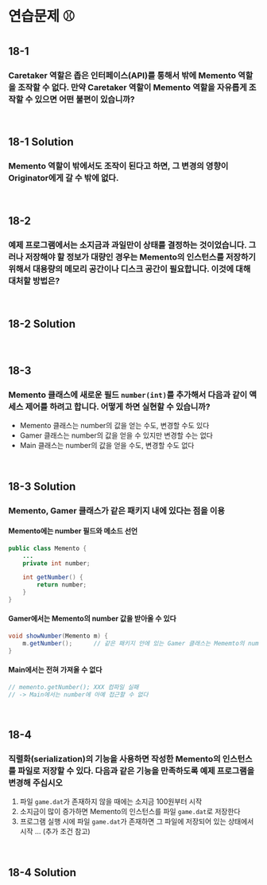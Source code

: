 # 연습문제 ⚾

## 18-1
### Caretaker 역할은 좁은 인터페이스(API)를 통해서 밖에 Memento 역할을 조작할 수 없다. 만약 Caretaker 역할이 Memento 역할을 자유롭게 조작할 수 있으면 어떤 불편이 있습니까?

<br>


## 18-1 Solution
### Memento 역할이 밖에서도 조작이 된다고 하면, 그 변경의 영향이 Originator에게 갈 수 밖에 없다. 

<br>


## 18-2
### 예제 프로그램에서는 소지금과 과일만이 상태를 결정하는 것이었습니다. 그러나 저장해야 할 정보가 대량인 경우는 Memento의 인스턴스를 저장하기 위해서 대용량의 메모리 공간이나 디스크 공간이 필요합니다. 이것에 대해 대처할 방법은?

<br>


## 18-2 Solution
### 
<br>



## 18-3
### Memento 클래스에 새로운 필드 `number(int)`를 추가해서 다음과 같이 액세스 제어를 하려고 합니다. 어떻게 하면 실현할 수 있습니까?
- Memento 클래스는 number의 값을 얻는 수도, 변경할 수도 있다
- Gamer 클래스는 number의 값을 얻을 수 있지만 변경할 수는 없다
- Main 클래스는 number의 값을 얻을 수도, 변경할 수도 없다

<br>


## 18-3 Solution
### Memento, Gamer 클래스가 같은 패키지 내에 있다는 점을 이용
#### Memento에는 number 필드와 메소드 선언
```java
public class Memento {
    ...
    private int number;

    int getNumber() {
        return number;
    }
}
```
#### Gamer에서는 Memento의 number 값을 받아올 수 있다
```java
void showNumber(Memento m) {
    m.getNumber();      // 같은 패키지 안에 있는 Gamer 클래스는 Mememto의 number 값을 얻을 수 있다
}
```
#### Main에서는 전혀 가져올 수 없다
```java
// memento.getNumber(); XXX 컴파일 실패
// -> Main에서는 number에 아예 접근할 수 없다
```
<br>


## 18-4
### 직렬화(serialization)의 기능을 사용하면 작성한 Memento의 인스턴스를 파일로 저장할 수 있다. 다음과 같은 기능을 만족하도록 예제 프로그램을 변경해 주십시오
1. 파일 `game.dat`가 존재하지 않을 때에는 소지금 100원부터 시작
2. 소지금이 많이 증가하면 Memento의 인스턴스를 파일 `game.dat`로 저장한다
3. 프로그램 실행 시에 파일 `game.dat`가 존재하면 그 파일에 저장되어 있는 상태에서 시작
... (추가 조건 참고)

<br>


## 18-4 Solution
### 
<br>

